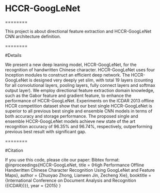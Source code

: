 # HCCR-GoogLeNet

========

This project is about directional feature extraction and HCCR-GoogLeNet CNN architecture definition.

========

#Details

We present a new deep leaning model, HCCR-GoogLeNet, for the recognition of handwritten Chinese character. HCCR-GoogLeNet uses four Inception modules to construct an efficient deep network. The HCCR-GoogLeNet is designed very deeply yet slim, with total 19 layers (counting for all convolutional layers, pooling layers, fully connect layers and softmax output layer). We employ directional feature extraction domain knowledge, such as the Gabor feature and gradient feature, to enhance the performance of HCCR-GoogLeNet. Experiments on the ICDAR 2013 offline HCCR competition dataset show that our best single HCCR-GoogLeNet is superior to all previous best single and ensemble CNN models in terms of both accuracy and storage performance. The proposed single and ensemble HCCR-GoogLeNet models achieve new state of the art recognition accuracy of 96.35% and 96.74%, respectively, outperforming previous best result with significant gap.

========

#Citation 

If you use this code, please cite our paper: 
Bibtex format: 
@inproceedings{HCCR-GoogLeNet, 
		title = {High Performance Offline Handwritten Chinese Character Recognition Using GoogLeNet and Feature Maps}, 
		author = {Zhuoyao Zhong, Lianwen Jin, Zecheng Xie}, 
		booktitle = {International Conference on Document Analysis and Recognition ({ICDAR})}}, 
		year = {2015} 
}

